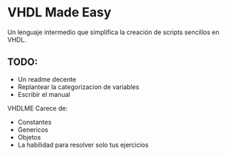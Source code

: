 # VHDL Made Easy
Un lenguaje intermedio que simplifica la creación de scripts sencillos en VHDL.
## TODO:
<ul>
  <li>Un readme decente</li>
  <li>Replantear la categorizacion de variables</li>
  <li>Escribir el manual</li>
</ul>
VHDLME Carece de:
<ul>
  <li>Constantes</li>
  <li>Genericos</li>
  <li>Objetos</li>
  <li>La habilidad para resolver solo tus ejercicios</li>
</ul>
